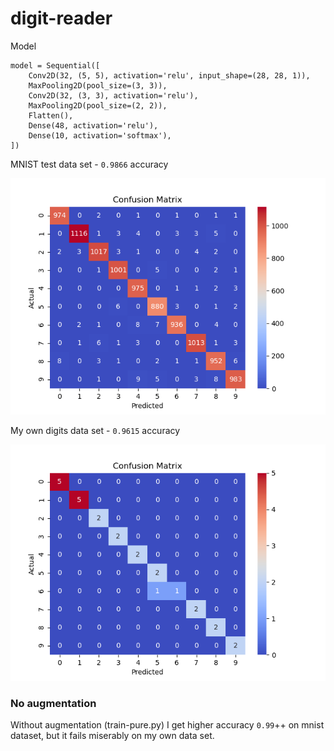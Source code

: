 # digit-reader

Model
```
model = Sequential([
    Conv2D(32, (5, 5), activation='relu', input_shape=(28, 28, 1)),
    MaxPooling2D(pool_size=(3, 3)),
    Conv2D(32, (3, 3), activation='relu'),
    MaxPooling2D(pool_size=(2, 2)),
    Flatten(),
    Dense(48, activation='relu'),
    Dense(10, activation='softmax'),
])
```

MNIST test data set - `0.9866` accuracy

![MNIST data set confusion matrix](docs/confusion-matrix-mnist.png)


My own digits data set - `0.9615` accuracy

![My own data set confusion matrix](docs/confusion-matrix-my-digits.png)

### No augmentation
Without augmentation (train-pure.py) I get higher accuracy `0.99`++ on mnist dataset, but it fails miserably on my own data set.